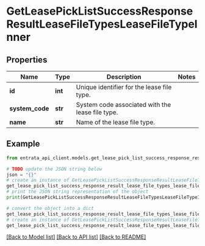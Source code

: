 # GetLeasePickListSuccessResponseResultLeaseFileTypesLeaseFileTypeInner


## Properties

Name | Type | Description | Notes
------------ | ------------- | ------------- | -------------
**id** | **int** | Unique identifier for the lease file type. | 
**system_code** | **str** | System code associated with the lease file type. | 
**name** | **str** | Name of the lease file type. | 

## Example

```python
from entrata_api_client.models.get_lease_pick_list_success_response_result_lease_file_types_lease_file_type_inner import GetLeasePickListSuccessResponseResultLeaseFileTypesLeaseFileTypeInner

# TODO update the JSON string below
json = "{}"
# create an instance of GetLeasePickListSuccessResponseResultLeaseFileTypesLeaseFileTypeInner from a JSON string
get_lease_pick_list_success_response_result_lease_file_types_lease_file_type_inner_instance = GetLeasePickListSuccessResponseResultLeaseFileTypesLeaseFileTypeInner.from_json(json)
# print the JSON string representation of the object
print(GetLeasePickListSuccessResponseResultLeaseFileTypesLeaseFileTypeInner.to_json())

# convert the object into a dict
get_lease_pick_list_success_response_result_lease_file_types_lease_file_type_inner_dict = get_lease_pick_list_success_response_result_lease_file_types_lease_file_type_inner_instance.to_dict()
# create an instance of GetLeasePickListSuccessResponseResultLeaseFileTypesLeaseFileTypeInner from a dict
get_lease_pick_list_success_response_result_lease_file_types_lease_file_type_inner_from_dict = GetLeasePickListSuccessResponseResultLeaseFileTypesLeaseFileTypeInner.from_dict(get_lease_pick_list_success_response_result_lease_file_types_lease_file_type_inner_dict)
```
[[Back to Model list]](../README.md#documentation-for-models) [[Back to API list]](../README.md#documentation-for-api-endpoints) [[Back to README]](../README.md)


